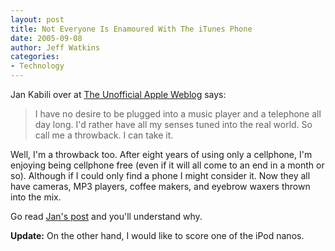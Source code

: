 ```yaml
---
layout: post
title: Not Everyone Is Enamoured With The iTunes Phone
date: 2005-09-08
author: Jeff Watkins
categories:
- Technology
---
```


Jan Kabili over at [The Unofficial Apple Weblog](http://tuaw.com/) says:

> I have no desire to be plugged into a music player and a telephone all day long. I'd rather have all my senses tuned into the real world. So call me a throwback. I can take it.

Well, I'm a throwback too. After eight years of using only a cellphone, I'm enjoying being cellphone free (even if it will all come to an end in a month or so). Although if I could only find a phone I might consider it. Now they all have cameras, MP3 players, coffee makers, and eyebrow waxers thrown into the mix.

Go read [Jan's post](http://www.tuaw.com/2005/09/08/i-dont-want-an-itunes-phone/) and you'll understand why.

**Update:** On the other hand, I would like to score one of the iPod nanos.